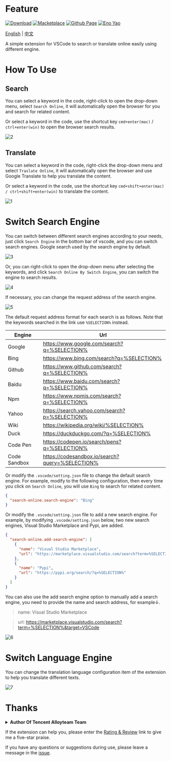 # Feature

<a href="https://marketplace.visualstudio.com/items?itemName=Wscats.search"><img src="https://img.shields.io/badge/Download-+-orange" alt="Download" /></a>
<a href="https://marketplace.visualstudio.com/items?itemName=Wscats.search"><img src="https://img.shields.io/badge/Macketplace-v1.X-brightgreen" alt="Macketplace" /></a>
<a href="https://github.com/Wscats/search-online"><img src="https://img.shields.io/badge/Github Page-Wscats-yellow" alt="Github Page" /></a>
<a href="https://github.com/Wscats"><img src="https://img.shields.io/badge/Author-Eno Yao-blueviolet" alt="Eno Yao" /></a>

[English](https://github.com/Wscats/search-online/blob/master/README.md) | [中文](https://gitee.com/wscats/search-online/blob/master/README.CN.md)

A simple extension for VSCode to search or translate online easily using different engine.

# How To Use

## Search

You can select a keyword in the code, right-click to open the drop-down menu, select `Search Online`, it will automatically open the browser for you and search for related content.

Or select a keyword in the code, use the shortcut key `cmd+enter(mac)` / `ctrl+enter(win)` to open the browser search results.

<!-- ![img](./img/2.gif?raw=true) -->
![2](https://user-images.githubusercontent.com/17243165/100498121-06e07f80-319b-11eb-90d5-68ab242824f1.gif)

## Translate

You can select a keyword in the code, right-click the drop-down menu and select `Traslate Online`, it will automatically open the browser and use Google Translate to help you translate the content.

Or select a keyword in the code, use the shortcut key `cmd+shift+enter(mac) / ctrl+shift+enter(win)` to translate the content.

<!-- ![img](./img/1.gif?raw=true) -->
![1](https://user-images.githubusercontent.com/17243165/100498131-152e9b80-319b-11eb-82d1-4296aaf9f12f.gif)

# Switch Search Engine

You can switch between different search engines according to your needs, just click `Search Engine` in the bottom bar of vscode, and you can switch search engines. Google search used by the search engine by default.

<!-- ![img](./img/3.gif?raw=true) -->
![3](https://user-images.githubusercontent.com/17243165/100498140-24154e00-319b-11eb-94f6-a2c14d33863c.gif)


Or, you can right-click to open the drop-down menu after selecting the keywords, and click `Search Online By Switch Engine`, you can switch the engine to search results.

<!-- ![img](./img/4.gif?raw=true) -->
![4](https://user-images.githubusercontent.com/17243165/100498152-35f6f100-319b-11eb-8e96-fef096c8c75f.gif)


If necessary, you can change the request address of the search engine.

<!-- ![img](./img/5.png?raw=true) -->
<img alt="5" src="https://user-images.githubusercontent.com/17243165/100498217-9c7c0f00-319b-11eb-8fa3-6235597f4f3f.png">


The default request address format for each search is as follows. Note that the keywords searched in the link use `%SELECTION%` instead.

| Engine       | Url                                             |
| ------------ | ----------------------------------------------- |
| Google       | https://www.google.com/search?q=%SELECTION%     |
| Bing         | https://www.bing.com/search?q=%SELECTION%       |
| Github       | https://www.github.com/search?q=%SELECTION%     |
| Baidu        | https://www.baidu.com/search?q=%SELECTION%      |
| Npm          | https://www.npmjs.com/search?q=%SELECTION%      |
| Yahoo        | https://search.yahoo.com/search?p=%SELECTION%   |
| Wiki         | https://wikipedia.org/wiki/%SELECTION%          |
| Duck         | https://duckduckgo.com/?q=%SELECTION%           |
| Code Pen     | https://codepen.io/search/pens?q=%SELECTION%    |
| Code Sandbox | https://codesandbox.io/search?query=%SELECTION% |

Or modify the `.vscode/setting.json` file to change the default search engine. For example, modify to the following configuration, then every time you click on `Search Online`, you will use `Bing` to search for related content.

```json
{
  "search-online.search-engine": "Bing"
}
```

Or modify the `.vscode/setting.json` file to add a new search engine. For example, by modifying `.vscode/setting.json` below, two new search engines, Visual Studio Marketplace and Pypi, are added.

```json
{
  "search-online.add-search-engine": [
    {
      "name": "Visual Studio Marketplace",
      "url": "https://marketplace.visualstudio.com/search?term=%SELECTION%&target=VSCode"
    },
    {
      "name": "Pypi",
      "url": "https://pypi.org/search/?q=%SELECTION%"
    }
  ]
}
```

You can also use the add search engine option to manually add a search engine, you need to provide the name and search address, for example↓.

> name: Visual Studio Marketplace

> url: https://marketplace.visualstudio.com/search?term=%SELECTION%&target=VSCode

<!-- ![img](./img/6.png?raw=true) -->
<img alt="6" src="https://user-images.githubusercontent.com/17243165/100498209-8c642f80-319b-11eb-81d7-5a8cf9544618.png">


# Switch Language Engine

You can change the translation language configuration item of the extension to help you translate different texts.

<!-- ![img](./img/7.png?raw=true) -->
<img alt="7" src="https://user-images.githubusercontent.com/17243165/100498226-ae5db200-319b-11eb-9a3f-993e82b4c304.png">

# Thanks

<b><details><summary>Author Of Tencent Alloyteam Team</summary></b>
| [<img src="https://avatars1.githubusercontent.com/u/17243165?s=460&v=4" width="60px;"/><br /><sub>Eno Yao</sub>](https://github.com/Wscats) |
| - |
</details>

If the extension can help you, please enter the [Rating & Review](https://marketplace.visualstudio.com/items?itemName=Wscats.search&ssr=false#review-details) link to give me a five-star praise.

If you have any questions or suggestions during use, please leave a message in the [issue](https://github.com/Wscats/search-online/issues/new).

